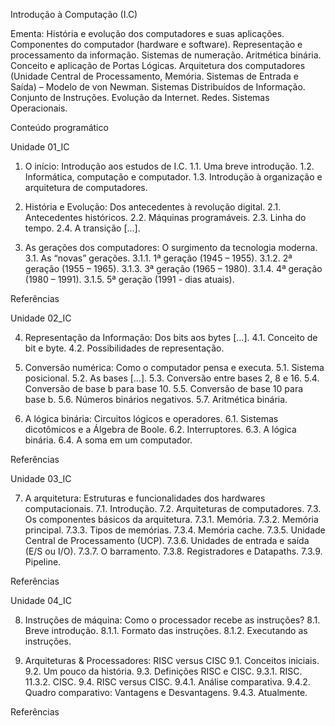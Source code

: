 Introdução à Computação (I.C)

Ementa:
História e evolução dos computadores e suas aplicações. Componentes do computador (hardware e software). Representação e processamento da informação. Sistemas de numeração. Aritmética binária. Conceito e aplicação de Portas Lógicas. Arquitetura dos computadores (Unidade Central de Processamento, Memória. Sistemas de Entrada e Saída) – Modelo de von Newman. Sistemas Distribuídos de Informação. Conjunto de Instruções. Evolução da Internet. Redes. Sistemas Operacionais.

Conteúdo programático

Unidade 01_IC

1. O início: Introdução aos estudos de I.C.
   1.1. Uma breve introdução. 1.2. Informática, computação e computador. 1.3. Introdução à organização e arquitetura de computadores.
2. História e Evolução: Dos antecedentes à revolução digital.
   2.1. Antecedentes históricos. 2.2. Máquinas programáveis. 2.3. Linha do tempo. 2.4. A transição [...].

3. As gerações dos computadores: O surgimento da tecnologia moderna.
   3.1. As “novas” gerações. 3.1.1. 1ª geração (1945 – 1955). 3.1.2. 2ª geração (1955 – 1965). 3.1.3. 3ª geração (1965 – 1980). 3.1.4. 4ª geração (1980 – 1991). 3.1.5. 5ª geração (1991 - dias atuais).

Referências

Unidade 02_IC

4. Representação da Informação: Dos bits aos bytes [...].
   4.1. Conceito de bit e byte. 4.2. Possibilidades de representação.

5. Conversão numérica: Como o computador pensa e executa.
   5.1. Sistema posicional. 5.2. As bases [...]. 5.3. Conversão entre bases 2, 8 e 16. 5.4. Conversão de base b para base 10. 5.5. Conversão de base 10 para base b. 5.6. Números binários negativos. 5.7. Aritmética binária.

6. A lógica binária: Circuitos lógicos e operadores.
   6.1. Sistemas dicotômicos e a Álgebra de Boole. 6.2. Interruptores. 6.3. A lógica binária. 6.4. A soma em um computador.

Referências

Unidade 03_IC

7. A arquitetura: Estruturas e funcionalidades dos hardwares computacionais.
   7.1. Introdução. 7.2. Arquiteturas de computadores. 7.3. Os componentes básicos da arquitetura. 7.3.1. Memória. 7.3.2. Memória principal. 7.3.3. Tipos de memórias. 7.3.4. Memória cache.    7.3.5. Unidade Central de Processamento (UCP). 7.3.6. Unidades de entrada e saída (E/S ou I/O). 7.3.7. O barramento. 7.3.8. Registradores e Datapaths. 7.3.9. Pipeline.

Referências

Unidade 04_IC

8. Instruções de máquina: Como o processador recebe as instruções?
   8.1. Breve introdução. 8.1.1. Formato das instruções. 8.1.2. Executando as instruções.

9. Arquiteturas & Processadores:  RISC versus CISC
   9.1. Conceitos iniciais. 9.2. Um pouco da história. 9.3. Definições RISC e CISC. 9.3.1. RISC. 11.3.2. CISC. 9.4. RISC versus CISC. 9.4.1. Análise comparativa. 9.4.2. Quadro comparativo: Vantagens e Desvantagens. 9.4.3. Atualmente.

Referências
